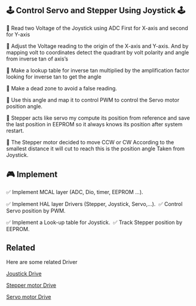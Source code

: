 ## 🕹️ Control Servo and Stepper Using Joystick 🕹️

🤖 Read two Voltage of the Joystick using ADC First for X-axis and second for ‎Y-axis

🤖 Adjust the Voltage reading to the origin of the X-axis and Y-axis. And by ‎mapping volt to coordinates detect the quadrant by volt polarity and angle ‎from inverse tan of axis’s

🤖 Make a lookup table for inverse tan multiplied by the amplification factor ‎looking for inverse tan to get the angle ‎

🤖 Make a dead zone to avoid a false reading.‎

🤖 Use this angle and map it to control PWM to control the Servo motor ‎position angle.‎

🤖 Stepper acts like servo my compute its position from reference and save the ‎last position in EEPROM so it always knows its position after system restart.‎

🤖 The Stepper motor decided to move CCW or CW According to the smallest ‎distance it will cut to reach this is the position angle Taken from Joystick.‎


## 🎮 Implement ‎

✅ Implement MCAL layer (ADC, Dio, timer, EEPROM …)‎.

✅ Implement HAL layer Drivers (Stepper, Joystick, Servo,…).
‎
✅ Control Servo position by PWM.

✅ Implement a Look-up table for Joystick.
 ‎
✅ Track Stepper position by EEPROM.‎

## Related

Here are some related Driver

[Joustick Drive](https://github.com/Mina267/Embedded-systems-projects/blob/master/HAL/Joystick.c)

[Stepper motor Drive](https://github.com/Mina267/Embedded-systems-projects/blob/master/HAL/Stepper.c)

[Servo motor Drive](https://github.com/Mina267/Embedded-systems-projects/blob/master/HAL/Servo.c)


